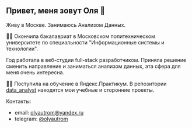 ## Привет, меня зовут Оля 👋

Живу в Москве. Занимаюсь Анализом Данных.

👩‍🎓 Окончила бакалавриат в Московском политехническом университете по специальности "Информационные системы и технологии".

Год работала в веб-студии full-stack разработчиком. Приняла решение сменить направление и заниматься анализом данных, эта сфера для меня очень интересна.

👩‍💻 Поступила на обучение в Яндекс.Практикум. В репозитории [data_analyst](https://github.com/olyautrom/data_analyst) находятся мои учебные и сторонние проекты.

Контакты:
- email: olyautrom@yandex.ru
- telegram: [@olyautrom](https://t.me/olyautrom)


<!--
**olyautrom/olyautrom** is a ✨ _special_ ✨ repository because its `README.md` (this file) appears on your GitHub profile.

Here are some ideas to get you started:

- 🔭 I’m currently working on ...
- 🌱 I’m currently learning ...
- 👯 I’m looking to collaborate on ...
- 🤔 I’m looking for help with ...
- 💬 Ask me about ...
- 📫 How to reach me: ...
- 😄 Pronouns: ...
- ⚡ Fun fact: ...
-->
